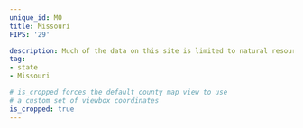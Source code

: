 ```yaml
---
unique_id: MO
title: Missouri
FIPS: '29'

description: Much of the data on this site is limited to natural resource extraction on federal land, which represents 3.7% of all land in Missouri.
tag:
- state
- Missouri

# is_cropped forces the default county map view to use
# a custom set of viewbox coordinates
is_cropped: true
---
```

